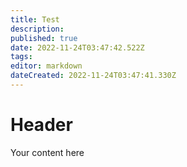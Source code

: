 ```yaml
---
title: Test
description: 
published: true
date: 2022-11-24T03:47:42.522Z
tags: 
editor: markdown
dateCreated: 2022-11-24T03:47:41.330Z
---
```


# Header
Your content here